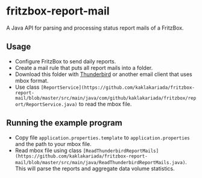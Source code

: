 # fritzbox-report-mail
A Java API for parsing and processing status report mails of a FritzBox.

## Usage
* Configure FritzBox to send daily reports.
* Create a mail rule that puts all report mails into a folder.
* Download this folder with [Thunderbird](https://mozilla.org/thunderbird) or another email client that uses mbox format.
* Use class `[ReportService](https://github.com/kaklakariada/fritzbox-report-mail/blob/master/src/main/java/com/github/kaklakariada/fritzbox/report/ReportService.java)` to read the mbox file.

## Running the example program
* Copy file `application.properties.template` to `application.properties` and the path to your mbox file.
* Read mbox file using class `[ReadThunderbirdReportMails](https://github.com/kaklakariada/fritzbox-report-mail/blob/master/src/main/java/ReadThunderbirdReportMails.java)`. This will parse the reports and aggregate data volume statistics.
